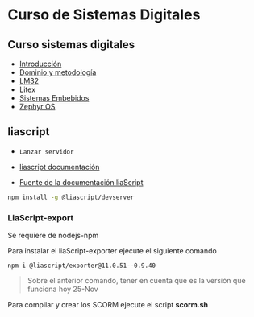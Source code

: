 # Curso de Sistemas Digitales

## Curso sistemas digitales

* [Introducción](https://liascript.github.io/course/?https://raw.githubusercontent.com/johnnycubides/curso-scorm-sistemas-digitales/main/liascript-course/introduccion/introduccion.md)
* [Dominio y metodología](https://liascript.github.io/course/?https://raw.githubusercontent.com/johnnycubides/curso-scorm-sistemas-digitales/main/liascript-course/dominioMetodologia/dominioMetodologia.md)
* [LM32](https://liascript.github.io/course/?https://raw.githubusercontent.com/johnnycubides/curso-scorm-sistemas-digitales/main/liascript-course/lm32/lm32.md)
* [Litex](https://liascript.github.io/course/?https://raw.githubusercontent.com/johnnycubides/curso-scorm-sistemas-digitales/main/liascript-course/litex/litex.md)
* [Sistemas Embebidos](https://liascript.github.io/course/?https://raw.githubusercontent.com/johnnycubides/curso-scorm-sistemas-digitales/main/liascript-course/sistemasEmbebidos/sistemasEmbebidos.md)
* [Zephyr OS](https://liascript.github.io/course/?https://api.allorigins.win/raw?url=https://github.com/johnnycubides/curso-scorm-sistemas-digitales/blob/main/liascript-course/zephyr/instalacion.md)

## liascript

* `Lanzar servidor`

* [liascript documentación](https://liascript.github.io/course/?https://raw.githubusercontent.com/liaScript/docs/master/README.md#1)
* [Fuente de la documentación liaScript](https://raw.githubusercontent.com/liaScript/docs/master/README.md)

```bash
npm install -g @liascript/devserver
```

### LiaScript-export

Se requiere de nodejs-npm

Para instalar el liaScript-exporter ejecute el siguiente comando
```
npm i @liascript/exporter@11.0.51--0.9.40
```

> Sobre el anterior comando, tener en cuenta que es la versión que funciona hoy 25-Nov

Para compilar y crear los SCORM ejecute el script **scorm.sh**
